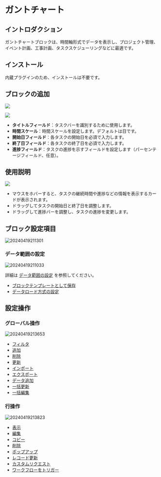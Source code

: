 # ガントチャート

<PluginInfo name="block-gantt"></PluginInfo>

## イントロダクション

ガントチャートブロックは、時間軸形式でデータを表示し、プロジェクト管理、イベント計画、工事計画、タスクスケジューリングなどに最適です。

## インストール

内蔵プラグインのため、インストールは不要です。

## ブロックの追加

![](https://static-docs.nocobase.com/f064f8fadf52947c990f5dad97736f98.png)

![](https://static-docs.nocobase.com/858112f44bc543973b6e5b03856a6360.png)

- **タイトルフィールド**：タスクバーを識別するために使用します。
- **時間スケール**：時間スケールを設定します。デフォルトは日です。
- **開始日フィールド**：各タスクの開始日を必須で入力します。
- **終了日フィールド**：各タスクの終了日を必須で入力します。
- **進捗フィールド**：タスクの進捗を示すフィールドを設定します（パーセンテージフィールド、任意）。

## 使用説明

![](https://static-docs.nocobase.com/fff6fe1e1fe0a88d20f80b3bb7233608.gif)

- マウスをホバーすると、タスクの継続時間や進捗などの情報を表示するカードが表示されます。
- ドラッグしてタスクの開始日と終了日を調整します。
- ドラッグして進捗バーを調整し、タスクの進捗を変更します。

## ブロック設定項目

![20240419211301](https://static-docs.nocobase.com/20240419211301.png)

### データ範囲の設定

![20240419211033](https://static-docs.nocobase.com/20240419211033.png)

詳細は [データ範囲の設定](/handbook/ui/blocks/block-settings/data-scope) を参照してください。

- [ブロックテンプレートとして保存](/handbook/ui/blocks/block-settings/block-template)
- [データロード方式の設定](/handbook/ui/blocks/block-settings/loading-mode)

## 設定操作

### グローバル操作

![20240419213653](https://static-docs.nocobase.com/20240419213653.png)

- [フィルタ](/handbook/ui/actions/types/filter)
- [追加](/handbook/ui/actions/types/add-new)
- [削除](/handbook/ui/actions/types/delete)
- [更新](/handbook/ui/actions/types/refresh)
- [インポート](/handbook/action-import)
- [エクスポート](/handbook/action-export)
- [データ追加](/handbook/action-add-record)
- [一括更新](/handbook/action-bulk-update)
- [一括編集](/handbook/action-bulk-edit)

### 行操作

![20240419213823](https://static-docs.nocobase.com/20240419213823.png)

- [表示](/handbook/ui/actions/types/view)
- [編集](/handbook/ui/actions/types/edit)
- [コピー](/handbook/action-duplicate)
- [削除](/handbook/ui/actions/types/delete)
- [ポップアップ](/handbook/ui/actions/types/pop-up)
- [レコード更新](/handbook/ui/actions/types/update-record)
- [カスタムリクエスト](/handbook/action-custom-request)
- [ワークフローをトリガー](/handbook/workflow/manual/triggers/custom-action)

